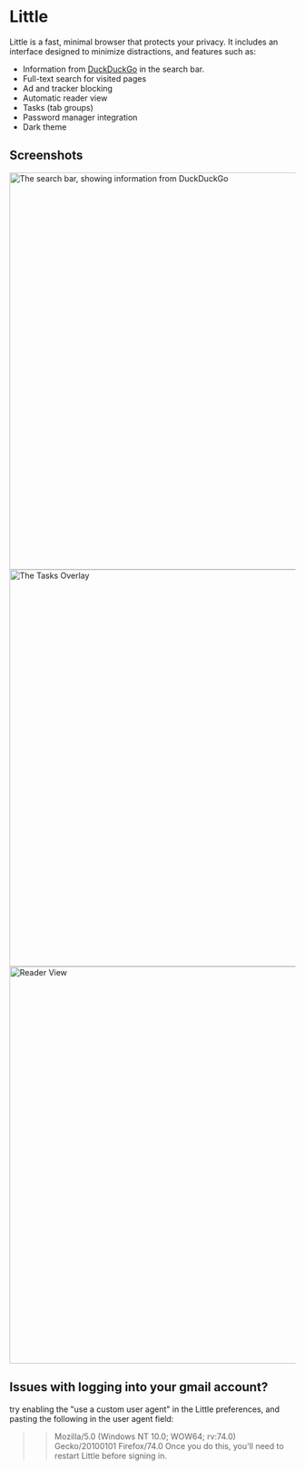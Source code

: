 # Little

Little is a fast, minimal browser that protects your privacy. It includes an interface designed to minimize distractions, and features such as:

* Information from [DuckDuckGo](https://duckduckgo.com) in the search bar.
* Full-text search for visited pages
* Ad and tracker blocking
* Automatic reader view
* Tasks (tab groups)
* Password manager integration
* Dark theme

## Screenshots

<img alt="The search bar, showing information from DuckDuckGo" src="http://minbrowser.org/tour/img/searchbar_duckduckgo_answers.png" width="700"/>

<img alt="The Tasks Overlay" src="http://minbrowser.org/tour/img/tasks.png" width="700"/>

<img alt="Reader View" src="https://user-images.githubusercontent.com/10314059/53312382-67ca7d80-387a-11e9-9ccc-88ac592c9b1c.png" width="700"/>


## Issues with logging into your gmail account?

try enabling the "use a custom user agent" in the Little preferences, and pasting the following in the user agent field:

>> Mozilla/5.0 (Windows NT 10.0; WOW64; rv:74.0) Gecko/20100101 Firefox/74.0
Once you do this, you'll need to restart Little before signing in.



